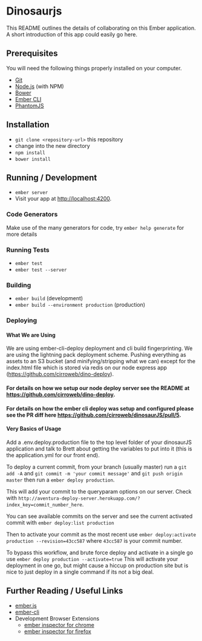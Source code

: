 # Dinosaurjs

This README outlines the details of collaborating on this Ember application.
A short introduction of this app could easily go here.

## Prerequisites

You will need the following things properly installed on your computer.

* [Git](http://git-scm.com/)
* [Node.js](http://nodejs.org/) (with NPM)
* [Bower](http://bower.io/)
* [Ember CLI](http://www.ember-cli.com/)
* [PhantomJS](http://phantomjs.org/)

## Installation

* `git clone <repository-url>` this repository
* change into the new directory
* `npm install`
* `bower install`

## Running / Development

* `ember server`
* Visit your app at [http://localhost:4200](http://localhost:4200).

### Code Generators

Make use of the many generators for code, try `ember help generate` for more details

### Running Tests

* `ember test`
* `ember test --server`

### Building

* `ember build` (development)
* `ember build --environment production` (production)

### Deploying

#### What We are Using
We are using ember-cli-deploy deployment and cli build fingerprinting. We are using the lightning pack deployment scheme. Pushing everything as assets to an S3 bucket (and minifying/stripping what we can) except for the index.html file which is stored via redis on our node express app (https://github.com/cirroweb/dino-deploy).

#### For details on how we setup our node deploy server see the README at https://github.com/cirroweb/dino-deploy.

#### For details on how the ember cli deploy was setup and configured please see the PR diff here https://github.com/cirroweb/dinosaurJS/pull/5.

#### Very Basics of Usage
Add a .env.deploy.production file to the top level folder of your dinosaurJS application and talk to Brett about getting the variables to put into it (this is the application.yml for our front end).

To deploy a current commit, from your branch (usually master) run a
     `git add -A`
    and
     `git commit -m 'your commit message'`
    and
     `git push origin master`
    then run a `ember deploy production`.

This will add your commit to the queryparam options on our server. Check with `http://aventura-deploy-server.herokuapp.com/?index_key=commit_number_here`.

You can see available commits on the server and see the current activated commit with `ember deploy:list production`

Then to activate your commit as the most recent use
     `ember deploy:activate production --revision=43cc587`
    where `43cc587` is your commit number.

To bypass this workflow, and brute force deploy and activate in a single go use
     `ember deploy production --activate=true`
    This will activate your deployment in one go, but might cause a hiccup on production site but is nice to just deploy in a single command if its not a big deal.

## Further Reading / Useful Links

* [ember.js](http://emberjs.com/)
* [ember-cli](http://www.ember-cli.com/)
* Development Browser Extensions
  * [ember inspector for chrome](https://chrome.google.com/webstore/detail/ember-inspector/bmdblncegkenkacieihfhpjfppoconhi)
  * [ember inspector for firefox](https://addons.mozilla.org/en-US/firefox/addon/ember-inspector/)

